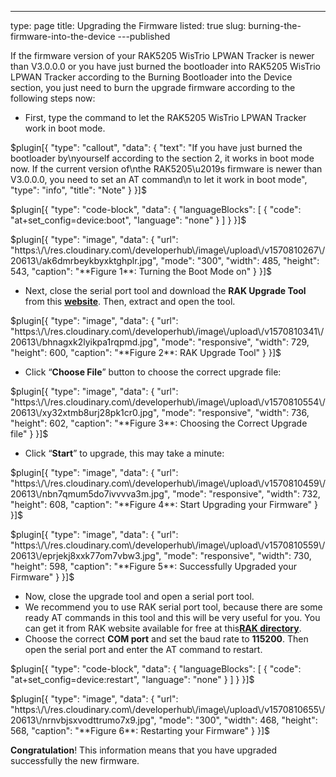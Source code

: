 ---
type: page
title: Upgrading the Firmware
listed: true
slug: burning-the-firmware-into-the-device
---published

If the firmware version of your RAK5205 WisTrio LPWAN Tracker is newer than V3.0.0.0 or you have just burned the bootloader into RAK5205 WisTrio LPWAN Tracker according to the Burning Bootloader into the Device section, you just need to burn the upgrade firmware according to the following steps now:

- First, type the command to let the RAK5205 WisTrio LPWAN Tracker work in boot mode.

$plugin[{
    "type": "callout",
    "data": {
        "text": "If you have just burned the bootloader by\nyourself according to the section 2, it works in boot mode now. If the current version of\nthe RAK5205\u2019s firmware is newer than V3.0.0.0, you need to set an AT command\n to let it work in boot mode",
        "type": "info",
        "title": "Note"
    }
}]$

$plugin[{
    "type": "code-block",
    "data": {
        "languageBlocks": [
            {
                "code": "at+set_config=device:boot",
                "language": "none"
            }
        ]
    }
}]$

$plugin[{
    "type": "image",
    "data": {
        "url": "https:\/\/res.cloudinary.com\/developerhub\/image\/upload\/v1570810267\/20613\/ak6dmrbeykbyxktghplr.jpg",
        "mode": "300",
        "width": 485,
        "height": 543,
        "caption": "**Figure 1**: Turning the Boot Mode on"
    }
}]$

- Next, close the serial port tool and download the **RAK Upgrade Tool** from this **[website](https://downloads.rakwireless.com/en/LoRa/RAK612-LoRaButton/Tools/RAK%20LoRaButton%20Upgrade%20Tool%20V1.0.zip)**. Then, extract and open the tool.

$plugin[{
    "type": "image",
    "data": {
        "url": "https:\/\/res.cloudinary.com\/developerhub\/image\/upload\/v1570810341\/20613\/bhnagxk2lyikpa1rqpmd.jpg",
        "mode": "responsive",
        "width": 729,
        "height": 600,
        "caption": "**Figure 2**: RAK Upgrade Tool"
    }
}]$

- Click “**Choose File**” button to choose the correct upgrade file:

$plugin[{
    "type": "image",
    "data": {
        "url": "https:\/\/res.cloudinary.com\/developerhub\/image\/upload\/v1570810554\/20613\/xy32xtmb8urj28pk1cr0.jpg",
        "mode": "responsive",
        "width": 736,
        "height": 602,
        "caption": "**Figure 3**: Choosing the Correct Upgrade file"
    }
}]$

- Click “**Start**” to upgrade, this may take a minute:

$plugin[{
    "type": "image",
    "data": {
        "url": "https:\/\/res.cloudinary.com\/developerhub\/image\/upload\/v1570810459\/20613\/nbn7qmum5do7ivvvva3m.jpg",
        "mode": "responsive",
        "width": 732,
        "height": 608,
        "caption": "**Figure 4**: Start Upgrading your Firmware"
    }
}]$

$plugin[{
    "type": "image",
    "data": {
        "url": "https:\/\/res.cloudinary.com\/developerhub\/image\/upload\/v1570810559\/20613\/eprjekj8xxk77om7vbw3.jpg",
        "mode": "responsive",
        "width": 730,
        "height": 598,
        "caption": "**Figure 5**: Successfully Upgraded your Firmware"
    }
}]$

- Now, close the upgrade tool and open a serial port tool.
- We recommend you to use RAK serial port tool, because there are some ready AT commands in this tool and this will be very useful for you. You can get it from RAK website available for free at this[**RAK directory**](https://downloads.rakwireless.com/en/LoRa/RAK811/Tools/RAK_SERIAL_PORT_TOOL_V1.2.1.zip).
- Choose the correct **COM port** and set the baud rate to **115200**. Then open the serial port and enter the AT command  to restart.

$plugin[{
    "type": "code-block",
    "data": {
        "languageBlocks": [
            {
                "code": "at+set_config=device:restart",
                "language": "none"
            }
        ]
    }
}]$

$plugin[{
    "type": "image",
    "data": {
        "url": "https:\/\/res.cloudinary.com\/developerhub\/image\/upload\/v1570810655\/20613\/nrnvbjsxvodttrumo7x9.jpg",
        "mode": "300",
        "width": 468,
        "height": 568,
        "caption": "**Figure 6**: Restarting your Firmware"
    }
}]$

**Congratulation**! This information means that you have upgraded successfully the new firmware.

